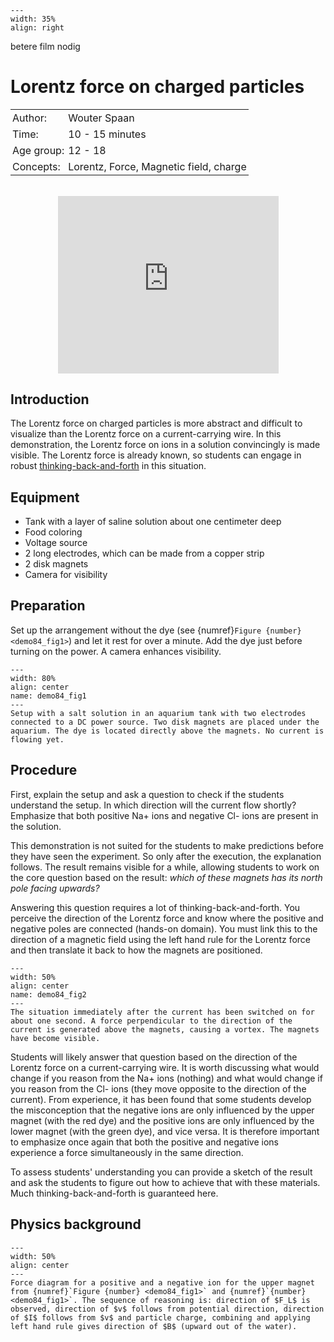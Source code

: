 ```{figure} ../../figures/checked.png
---
width: 35%
align: right
```

betere film nodig

# Lorentz force on charged particles

<table style="width: 100%; border-collapse: collapse; border: none;">
    <tr style="background-color: var(--background-color);">  
        <td style="text-align: left; padding: 3px; border: none; color: var(--text-color)">Author:</td>
        <td style="text-align: left; padding: 3px; border: none; color: var(--text-color)"> Wouter Spaan</td>
    </tr>
    <tr style="background-color: var(--background-color);"> 
        <td style="text-align: left; padding: 3px; border: none; color: var(--text-color)">Time:</td>
        <td style="text-align: left; padding: 3px; border: none; color: var(--text-color)">10 - 15 minutes</td>
    </tr>
    <tr style="background-color: var(--background-color);"> 
        <td style="text-align: left; padding: 3px; border: none; color: var(--text-color)">Age group:</td>
        <td style="text-align: left; padding: 3px; border: none; color: var(--text-color)">12 - 18</td>
    </tr>
    <tr style="background-color: var(--background-color);"> 
        <td style="text-align: left; padding: 3px; border: none; color: var(--text-color)">Concepts:</td>
        <td style="text-align: left; padding: 3px; border: none; color: var(--text-color)">Lorentz, Force, Magnetic field, charge</td>
    </tr>
</table><br>

<div style="display: flex; justify-content: center;">
    <div style="position: relative; width: 70%; height: 0; padding-bottom: 56.25%;">
        <iframe
            src="https://www.youtube.com/embed/NFaxzS9x4OU?si=KtAj052A9xX0u6e3"
            style="position: absolute; top: 0; left: 0; width: 100%; height: 100%;"
            frameborder="0"
            allow="accelerometer; autoplay; clipboard-write; encrypted-media; gyroscope; picture-in-picture"
            allowfullscreen
        ></iframe>
    </div>
</div>

## Introduction
The Lorentz force on charged particles is more abstract and difficult to visualize than the Lorentz force on a current-carrying wire. In this demonstration, the Lorentz force on ions in a solution convincingly is made visible. The Lorentz force is already known, so students can engage in robust [thinking-back-and-forth](../../Pedagogy/BackAndForthThinking.md) in this situation.

## Equipment
- Tank with a layer of saline solution about one centimeter deep
- Food coloring
- Voltage source
- 2 long electrodes, which can be made from a copper strip
- 2 disk magnets
- Camera for visibility

## Preparation
Set up the arrangement without the dye (see {numref}`Figure {number} <demo84_fig1>`) and let it rest for over a minute. Add the dye just before turning on the power. A camera enhances visibility.

```{figure} demo84_figure1.jpg
---
width: 80%
align: center 
name: demo84_fig1
---
Setup with a salt solution in an aquarium tank with two electrodes connected to a DC power source. Two disk magnets are placed under the aquarium. The dye is located directly above the magnets. No current is flowing yet.
```

## Procedure
First, explain the setup and ask a question to check if the students understand the setup. In which direction will the current flow shortly? Emphasize that both positive Na+ ions and negative Cl- ions are present in the solution.

This demonstration is not suited for the students to make predictions before they have seen the experiment. So only after the execution, the explanation follows. The result remains visible for a while, allowing students to work on the core question based on the result: *which of these magnets has its north pole facing upwards?*

Answering this question requires a lot of thinking-back-and-forth. You perceive the direction of the Lorentz force and know where the positive and negative poles are connected (hands-on domain). You must link this to the direction of a magnetic field using the left hand rule for the Lorentz force and then translate it back to how the magnets are positioned.

```{figure} demo84_figure2.jpg
---
width: 50%
align: center 
name: demo84_fig2
---
The situation immediately after the current has been switched on for about one second. A force perpendicular to the direction of the current is generated above the magnets, causing a vortex. The magnets have become visible.
```

Students will likely answer that question based on the direction of the Lorentz force on a current-carrying wire. It is worth discussing what would change if you reason from the Na+ ions (nothing) and what would change if you reason from the Cl- ions (they move opposite to the direction of the current). From experience, it has been found that some students develop the misconception that the negative ions are only influenced by the upper magnet (with the red dye) and the positive ions are only influenced by the lower magnet (with the green dye), and vice versa. It is therefore important to emphasize once again that both the positive and negative ions experience a force simultaneously in the same direction.

To assess students' understanding you can provide a sketch of the result and ask the students to figure out how to achieve that with these materials. Much thinking-back-and-forth is guaranteed here.

## Physics background
```{figure} demo84_figure3.png
---
width: 50%
align: center 
---
Force diagram for a positive and a negative ion for the upper magnet from {numref}`Figure {number} <demo84_fig1>` and {numref}`{number} <demo84_fig1>`. The sequence of reasoning is: direction of $F_L$ is observed, direction of $v$ follows from potential direction, direction of $I$ follows from $v$ and particle charge, combining and applying left hand rule gives direction of $B$ (upward out of the water).
```

